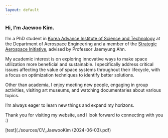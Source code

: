 ```yaml
---
layout: default
---
```


### Hi, I’m Jaewoo Kim.

I’m a PhD student in [Korea Advance Institute of Science and Technology](https://kaist.ac.kr/en/) at the Department of Aerospace Engineering and a member of the [Strategic Aerospace Initiative](http://sai.kaist.ac.kr), advised by Professor Jaemyung Ahn. 

My academic interest is on exploring innovative ways to make space utilization more beneficial and sustainable. I specifically address critical issues affecting the value of space systems throughout their lifecycle, with a focus on optimization techniques to identify better solutions.

Other than academia, I enjoy meeting new people, engaging in group activities, visiting art museums, and watching documentaries about various topics.

I’m always eager to learn new things and expand my horizons.

Thank you for visiting my website, and I look forward to connecting with you :)

[test](./sources/CV_JaewooKim (2024-06-03).pdf)